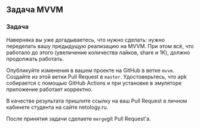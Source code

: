 ## Задача MVVM
### Задача
Наверняка вы уже догадываетесь, что нужно сделать: нужно переделать вашу предыдущую реализацию на MVVM. При этом всё, что работало до этого (увеличение количества лайков, share и 1K), должно продолжать работать.

Опубликуйте изменения в вашем проекте на GitHub в ветке `mvvm`. Создайте из этой ветки Pull Request в `master`. Удостоверьтесь, что apk собирается с помощью GitHub Actions и при установке в эмуляторе приложение работает корректно.

В качестве результата пришлите ссылку на ваш Pull Request в личном кабинете студента на сайте netology.ru.

После принятия задачи сделаете `merge`git  Pull Request'а.